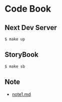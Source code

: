 # Code Book

## Next Dev Server
```
$ make up
```

## StoryBook
```
$ make sb
```

## Note
- [note1.md](./note/note1.md)

